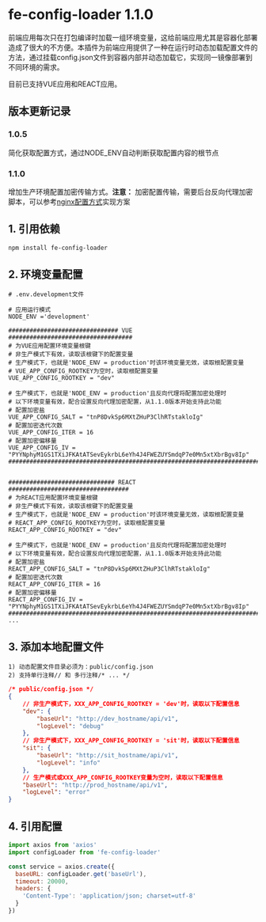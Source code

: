 # fe-config-loader 1.1.0

前端应用每次只在打包编译时加载一组环境变量，这给前端应用尤其是容器化部署造成了很大的不方便。本插件为前端应用提供了一种在运行时动态加载配置文件的方法，通过挂载config.json文件到容器内部并动态加载它，实现同一镜像部署到不同环境的需求。

目前已支持VUE应用和REACT应用。

## 版本更新记录

### 1.0.5
简化获取配置方式，通过NODE_ENV自动判断获取配置内容的根节点
### 1.1.0
增加生产环境配置加密传输方式。**注意：** 加密配置传输，需要后台反向代理加密脚本，可以参考[nginx配置方式](./nginx)实现方案

## 1. 引用依赖

``` bash
npm install fe-config-loader
```

## 2. 环境变量配置

```
# .env.development文件

# 应用运行模式
NODE_ENV ='development'

############################### VUE ###################################
# 为VUE应用配置环境变量根键
# 非生产模式下有效，读取该根键下的配置变量
# 生产模式下，也就是'NODE_ENV = production'时该环境变量无效，读取根配置变量
# VUE_APP_CONFIG_ROOTKEY为空时，读取根配置变量
VUE_APP_CONFIG_ROOTKEY = "dev"

# 生产模式下，也就是'NODE_ENV = production'且反向代理将配置加密处理时
# 以下环境变量有效，配合设置反向代理加密配置，从1.1.0版本开始支持此功能
# 配置加密盐
VUE_APP_CONFIG_SALT = "tnP8DvkSp6MXtZHuP3ClhRTstakloIg"
# 配置加密迭代次数
VUE_APP_CONFIG_ITER = 16
# 配置加密偏移量
VUE_APP_CONFIG_IV = "PYYNphyM1GS1TXiJFKAtATSevEykrbL6eYh4J4FWEZUYSmdqP7e0Mn5xtXbrBgv8Ip"
#######################################################################


############################## REACT ##################################
# 为REACT应用配置环境变量根键
# 非生产模式下有效，读取该根键下的配置变量
# 生产模式下，也就是'NODE_ENV = production'时该环境变量无效，读取根配置变量
# REACT_APP_CONFIG_ROOTKEY为空时，读取根配置变量
REACT_APP_CONFIG_ROOTKEY = "dev"

# 生产模式下，也就是'NODE_ENV = production'且反向代理将配置加密处理时
# 以下环境变量有效，配合设置反向代理加密配置，从1.1.0版本开始支持此功能
# 配置加密盐
REACT_APP_CONFIG_SALT = "tnP8DvkSp6MXtZHuP3ClhRTstakloIg"
# 配置加密迭代次数
REACT_APP_CONFIG_ITER = 16
# 配置加密偏移量
REACT_APP_CONFIG_IV = "PYYNphyM1GS1TXiJFKAtATSevEykrbL6eYh4J4FWEZUYSmdqP7e0Mn5xtXbrBgv8Ip"
#######################################################################
...
```

## 3. 添加本地配置文件

    1) 动态配置文件目录必须为：public/config.json
    2) 支持单行注释// 和 多行注释/* ... */

``` json
/* public/config.json */
{
    // 非生产模式下，XXX_APP_CONFIG_ROOTKEY = 'dev'时，读取以下配置信息
    "dev": {
        "baseUrl": "http://dev_hostname/api/v1",
        "logLevel": "debug"
    },
    // 非生产模式下，XXX_APP_CONFIG_ROOTKEY = 'sit'时，读取以下配置信息
    "sit": {
        "baseUrl": "http://sit_hostname/api/v1",
        "logLevel": "info"
    },
    // 生产模式或XXX_APP_CONFIG_ROOTKEY变量为空时，读取以下配置信息
    "baseUrl": "http://prod_hostname/api/v1",
    "logLevel": "error"
}
```

## 4. 引用配置
``` javascript
import axios from 'axios'
import configLoader from 'fe-config-loader'

const service = axios.create({
  baseURL: configLoader.get('baseUrl'),
  timeout: 20000,
  headers: {
    'Content-Type': 'application/json; charset=utf-8'
  }
})
```
